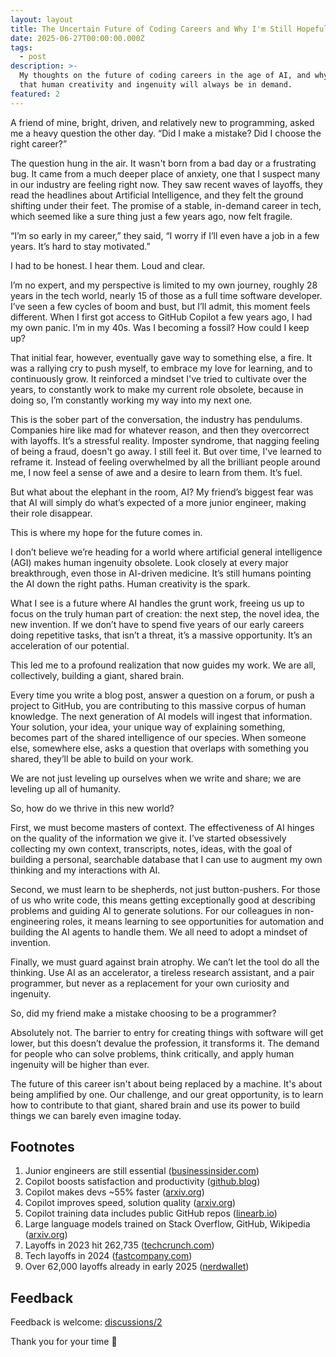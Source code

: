 ```yaml
---
layout: layout
title: The Uncertain Future of Coding Careers and Why I'm Still Hopeful
date: 2025-06-27T00:00:00.000Z
tags:
  - post
description: >-
  My thoughts on the future of coding careers in the age of AI, and why I believe
  that human creativity and ingenuity will always be in demand.
featured: 2
---
```


A friend of mine, bright, driven, and relatively new to programming, asked me a heavy question the other day. “Did I make a mistake? Did I choose the right career?”

The question hung in the air. It wasn't born from a bad day or a frustrating bug. It came from a much deeper place of anxiety, one that I suspect many in our industry are feeling right now. They saw recent waves of layoffs, they read the headlines about Artificial Intelligence, and they felt the ground shifting under their feet. The promise of a stable, in-demand career in tech, which seemed like a sure thing just a few years ago, now felt fragile.

“I’m so early in my career,” they said, “I worry if I’ll even have a job in a few years. It’s hard to stay motivated.”

I had to be honest. I hear them. Loud and clear.

I’m no expert, and my perspective is limited to my own journey, roughly 28 years in the tech world, nearly 15 of those as a full time software developer. I’ve seen a few cycles of boom and bust, but I’ll admit, this moment feels different. When I first got access to GitHub Copilot a few years ago, I had my own panic. I’m in my 40s. Was I becoming a fossil? How could I keep up?

That initial fear, however, eventually gave way to something else, a fire. It was a rallying cry to push myself, to embrace my love for learning, and to continuously grow. It reinforced a mindset I've tried to cultivate over the years, to constantly work to make my current role obsolete, because in doing so, I’m constantly working my way into my next one.

This is the sober part of the conversation, the industry has pendulums. Companies hire like mad for whatever reason, and then they overcorrect with layoffs. It’s a stressful reality. Imposter syndrome, that nagging feeling of being a fraud, doesn't go away. I still feel it. But over time, I've learned to reframe it. Instead of feeling overwhelmed by all the brilliant people around me, I now feel a sense of awe and a desire to learn from them. It’s fuel.

But what about the elephant in the room, AI? My friend’s biggest fear was that AI will simply do what’s expected of a more junior engineer, making their role disappear.

This is where my hope for the future comes in.

I don’t believe we’re heading for a world where artificial general intelligence (AGI) makes human ingenuity obsolete. Look closely at every major breakthrough, even those in AI-driven medicine. It’s still humans pointing the AI down the right paths. Human creativity is the spark.

What I see is a future where AI handles the grunt work, freeing us up to focus on the truly human part of creation: the next step, the novel idea, the new invention. If we don’t have to spend five years of our early careers doing repetitive tasks, that isn’t a threat, it’s a massive opportunity. It’s an acceleration of our potential.

This led me to a profound realization that now guides my work. We are all, collectively, building a giant, shared brain.

Every time you write a blog post, answer a question on a forum, or push a project to GitHub, you are contributing to this massive corpus of human knowledge. The next generation of AI models will ingest that information. Your solution, your idea, your unique way of explaining something, becomes part of the shared intelligence of our species. When someone else, somewhere else, asks a question that overlaps with something you shared, they’ll be able to build on your work.

We are not just leveling up ourselves when we write and share; we are leveling up all of humanity.

So, how do we thrive in this new world?

First, we must become masters of context. The effectiveness of AI hinges on the quality of the information we give it. I’ve started obsessively collecting my own context, transcripts, notes, ideas, with the goal of building a personal, searchable database that I can use to augment my own thinking and my interactions with AI.

Second, we must learn to be shepherds, not just button-pushers. For those of us who write code, this means getting exceptionally good at describing problems and guiding AI to generate solutions. For our colleagues in non-engineering roles, it means learning to see opportunities for automation and building the AI agents to handle them. We all need to adopt a mindset of invention.

Finally, we must guard against brain atrophy. We can’t let the tool do all the thinking. Use AI as an accelerator, a tireless research assistant, and a pair programmer, but never as a replacement for your own curiosity and ingenuity.

So, did my friend make a mistake choosing to be a programmer?

Absolutely not. The barrier to entry for creating things with software will get lower, but this doesn’t devalue the profession, it transforms it. The demand for people who can solve problems, think critically, and apply human ingenuity will be higher than ever.

The future of this career isn't about being replaced by a machine. It's about being amplified by one. Our challenge, and our great opportunity, is to learn how to contribute to that giant, shared brain and use its power to build things we can barely even imagine today.

## Footnotes

1. Junior engineers are still essential ([businessinsider.com](https://www.businessinsider.com/github-ceo-hiring-junior-engineers-interns-important-2025-6))
2. Copilot boosts satisfaction and productivity ([github.blog](https://github.blog/news-insights/research/research-quantifying-github-copilots-impact-in-the-enterprise-with-accenture/))
3. Copilot makes devs ~55% faster ([arxiv.org](https://arxiv.org/abs/2302.06590))
4. Copilot improves speed, solution quality ([arxiv.org](https://arxiv.org/abs/2506.10051))
5. Copilot training data includes public GitHub repos ([linearb.io](https://linearb.io/blog/is-github-copilot-worth-it))
6. Large language models trained on Stack Overflow, GitHub, Wikipedia ([arxiv.org](https://arxiv.org/abs/2303.08733))
7. Layoffs in 2023 hit 262,735 ([techcrunch.com](https://techcrunch.com/2024/05/01/a-comprehensive-archive-of-2023-tech-layoffs/))
8. Tech layoffs in 2024 ([fastcompany.com](https://www.fastcompany.com/91358076/tech-layoffs-list-june-2025-microsoft-google-disney-zoominfo))
9. Over 62,000 layoffs already in early 2025 ([nerdwallet](https://www.nerdwallet.com/article/finance/tech-layoffs))

## Feedback

Feedback is welcome: [discussions/2](https://github.com/jonmagic/jonmagic.com/discussions/2)

Thank you for your time :pray:
